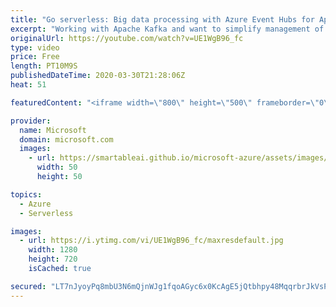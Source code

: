 ```yaml
---
title: "Go serverless: Big data processing with Azure Event Hubs for Apache Kafka | Azure Friday"
excerpt: "Working with Apache Kafka and want to simplify management of your infrastructure? Lena Hall joins Scott Hanselman to show you can keep using Apache Kafka libraries for hundreds of projects, and try Azure Event Hubs behind the scenes to focus on code instead of maintaining infrastructure.  4:44 - Demo"
originalUrl: https://youtube.com/watch?v=UE1WgB96_fc
type: video
price: Free
length: PT10M9S
publishedDateTime: 2020-03-30T21:28:06Z
heat: 51

featuredContent: "<iframe width=\"800\" height=\"500\" frameborder=\"0\" src=\"https://www.youtube.com/embed/UE1WgB96_fc\" allow=\"accelerometer; autoplay; encrypted-media; gyroscope; picture-in-picture\" allowfullscreen></iframe>"

provider:
  name: Microsoft
  domain: microsoft.com
  images:
    - url: https://smartableai.github.io/microsoft-azure/assets/images/organizations/microsoft.com-50x50.jpg
      width: 50
      height: 50

topics:
  - Azure
  - Serverless

images:
  - url: https://i.ytimg.com/vi/UE1WgB96_fc/maxresdefault.jpg
    width: 1280
    height: 720
    isCached: true

secured: "LT7nJyoyPq8mbU3N6mQjnWJg1fqoAGyc6x0KcAgE5jQtbhpy48MqqrbrJkVsPErJ43zbVJlxaRrHVbN6wT5RqyQaWiTqobRug1zaX/YXU3slPtxFI59f7yrgzm3hwEL6uvxOY+4WWcwGTKBEpVmdjydThbhYcje5uvlYtm2D04HFnnv5rBrgx0IAYB1XXByPZZ+ApWz7NP+xkMNlZhX9gOsahFNC/QKzp8FK0TuPbokF9O2lu+juZoTVNIL3Me/TQTpH0c3uIezdouXLPvz7dx9EwRJl0SeXsl+uYIwNHFxsYSig7xoM9Fk53ThqsmcJR6vZGvrglq0zx32D5s9If9FrvY0SIr3Jcq7XZX6hJGP5lbGS3nxp5fwNx5LxVqAg/JLBRmZnNG6cvcP4ZJh08NYp19ar/H6RKC8wesASjcc=;SuwL3yaBnzylmbsxkpFsKg=="
---
```


